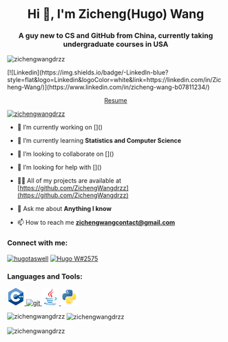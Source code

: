 <h1 align="center">Hi 👋, I'm Zicheng(Hugo) Wang</h1>
<h3 align="center">A guy new to CS and GitHub from China, currently taking undergraduate courses in USA</h3>

<p align="left"> <img src="https://komarev.com/ghpvc/?username=zichengwangdrzz&label=Profile%20views&color=0e75b6&style=flat" alt="zichengwangdrzz" /> </p>
[![Linkedin](https://img.shields.io/badge/-LinkedIn-blue?style=flat&logo=Linkedin&logoColor=white&link=https://linkedin.com/in/Zicheng-Wang/)](https://www.linkedin.com/in/zicheng-wang-b07811234/)

<p align="center"> <a href=https://docs.google.com/document/d/1VH9qtxjerH2fdBhA0nr9mlW5SJ7UlbkL/edit>Resume</a>

<p align="left"> <a href="https://github.com/ryo-ma/github-profile-trophy"><img src="https://github-profile-trophy.vercel.app/?username=zichengwangdrzz" alt="zichengwangdrzz" /></a> </p>

- 🔭 I’m currently working on [\](\)

- 🌱 I’m currently learning **Statistics and Computer Science**

- 👯 I’m looking to collaborate on [\](\)

- 🤝 I’m looking for help with [\](\)

- 👨‍💻 All of my projects are available at [https://github.com/ZichengWangdrzz](https://github.com/ZichengWangdrzz)

- 💬 Ask me about **Anything I know**

- 📫 How to reach me **zichengwangcontact@gmail.com**

<h3 align="left">Connect with me:</h3>
<p align="left">
<a href="https://instagram.com/hugotaswell" target="blank"><img align="center" src="https://raw.githubusercontent.com/rahuldkjain/github-profile-readme-generator/master/src/images/icons/Social/instagram.svg" alt="hugotaswell" height="30" width="40" /></a>
<a href="https://discord.gg/Hugo W#2575" target="blank"><img align="center" src="https://raw.githubusercontent.com/rahuldkjain/github-profile-readme-generator/master/src/images/icons/Social/discord.svg" alt="Hugo W#2575" height="30" width="40" /></a>
</p>

<h3 align="left">Languages and Tools:</h3>
<p align="left"> <a href="https://www.w3schools.com/cpp/" target="_blank" rel="noreferrer"> <img src="https://raw.githubusercontent.com/devicons/devicon/master/icons/cplusplus/cplusplus-original.svg" alt="cplusplus" width="40" height="40"/> </a> <a href="https://git-scm.com/" target="_blank" rel="noreferrer"> <img src="https://www.vectorlogo.zone/logos/git-scm/git-scm-icon.svg" alt="git" width="40" height="40"/> </a> <a href="https://www.java.com" target="_blank" rel="noreferrer"> <img src="https://raw.githubusercontent.com/devicons/devicon/master/icons/java/java-original.svg" alt="java" width="40" height="40"/> </a> <a href="https://www.python.org" target="_blank" rel="noreferrer"> <img src="https://raw.githubusercontent.com/devicons/devicon/master/icons/python/python-original.svg" alt="python" width="40" height="40"/> </a> </p>

<p><img align="left" src="https://github-readme-stats.vercel.app/api/top-langs?username=zichengwangdrzz&show_icons=true&locale=en&layout=compact" alt="zichengwangdrzz" /></p>

<p>&nbsp;<img align="center" src="https://github-readme-stats.vercel.app/api?username=zichengwangdrzz&show_icons=true&locale=en" alt="zichengwangdrzz" /></p>

<p><img align="center" src="https://github-readme-streak-stats.herokuapp.com/?user=zichengwangdrzz&" alt="zichengwangdrzz" /></p>
